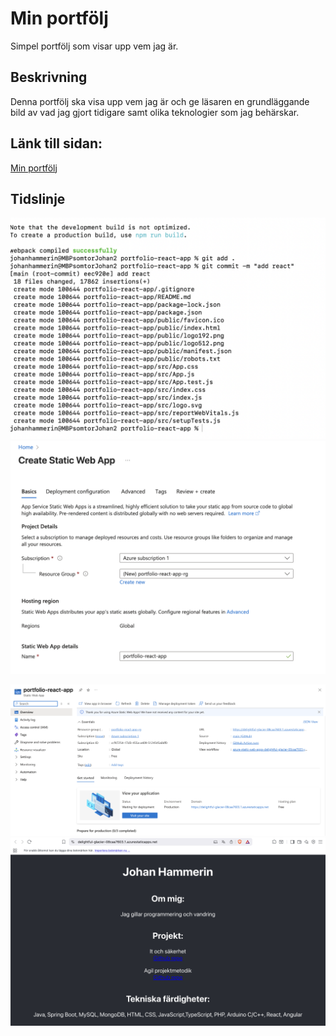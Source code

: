 # Min portfölj

Simpel portfölj som visar upp vem jag är.



## Beskrivning 

Denna portfölj ska visa upp vem jag är och ge läsaren en grundläggande bild av vad jag gjort tidigare samt olika teknologier som jag behärskar.


## Länk till sidan: 
[Min portfölj](https://delightful-glacier-08caa7603.1.azurestaticapps.net)

## Tidslinje
![alt text](<note chet the development cusio as not optimized..png>)
![alt text](<Create Static Web App -.png>)

![alt text](<i portfolio-react-app.png>)
![alt text](<Johan Hammerin.png>)

